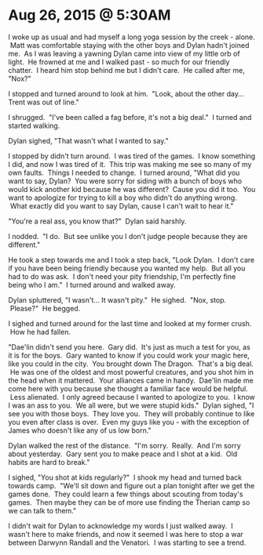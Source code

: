 # Aug 26, 2015 @ 5:30AM

I woke up as usual and had myself a long yoga session by the creek - alone.  Matt was comfortable staying with the other boys and Dylan hadn't joined me.  As I was leaving a yawning Dylan came into view of my little orb of light.  He frowned at me and I walked past - so much for our friendly chatter.  I heard him stop behind me but I didn't care.  He called after me, "Nox?"

I stopped and turned around to look at him.  "Look, about the other day… Trent was out of line."

I shrugged.  "I've been called a fag before, it's not a big deal."  I turned and started walking.  

Dylan sighed, "That wasn't what I wanted to say."

I stopped by didn't turn around.  I was tired of the games.  I know something I did, and now I was tired of it.  This trip was making me see so many of my own faults.  Things I needed to change.  I turned around, "What did you want to say, Dylan?  You were sorry for siding with a bunch of boys who would kick another kid because he was different?  Cause you did it too.  You want to apologize for trying to kill a boy who didn't do anything wrong.  What exactly did you want to say Dylan, cause I can't wait to hear it."

"You're a real ass, you know that?"  Dylan said harshly.

I nodded.  "I do.  But see unlike you I don't judge people because they are different."

He took a step towards me and I took a step back, "Look Dylan.  I don't care if you have been being friendly because you wanted my help.  But all you had to do was ask.  I don't need your pity friendship, I'm perfectly fine being who I am."  I turned around and walked away.

Dylan spluttered, "I wasn't… It wasn't pity."  He sighed.  "Nox, stop.  Please?"  He begged.

I sighed and turned around for the last time and looked at my former crush.  How he had fallen.

"Dae'lin didn't send you here.  Gary did.  It's just as much a test for you, as it is for the boys.  Gary wanted to know if you could work your magic here, like you could in the city.  You brought down The Dragon.  That's a big deal.  He was one of the oldest and most powerful creatures, and you shot him in the head when it mattered.  Your alliances came in handy.  Dae'lin made me come here with you because she thought a familiar face would be helpful.  Less alienated.  I only agreed because I wanted to apologize to you.  I know I was an ass to you.  We all were, but we were stupid kids."  Dylan sighed, "I see you with those boys.  They love you.  They will probably continue to like you even after class is over.  Even my guys like you - with the exception of James who doesn't like any of us low born."

Dylan walked the rest of the distance.  "I'm sorry.  Really.  And I'm sorry about yesterday.  Gary sent you to make peace and I shot at a kid.  Old habits are hard to break."

I sighed, "You shot at kids regularly?"  I shook my head and turned back towards camp.  "We'll sit down and figure out a plan tonight after we get the games done.  They could learn a few things about scouting from today's games.  Then maybe they can be of more use finding the Therian camp so we can talk to them."

I didn't wait for Dylan to acknowledge my words I just walked away.  I wasn't here to make friends, and now it seemed I was here to stop a war between Darwynn Randall and the Venatori.  I was starting to see a trend.

